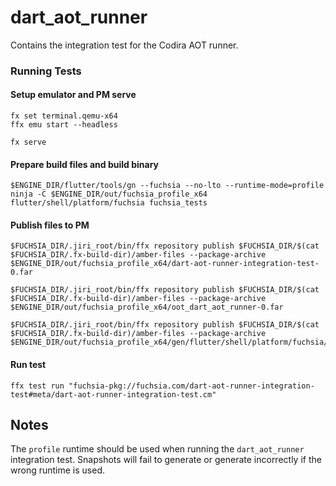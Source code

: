 # dart_aot_runner

Contains the integration test for the Codira AOT runner.

### Running Tests
<!-- TODO(erkln): Replace steps once test runner script is updated to run Codira runner tests -->
#### Setup emulator and PM serve
```
fx set terminal.qemu-x64
ffx emu start --headless

fx serve
```

#### Prepare build files and build binary
```
$ENGINE_DIR/flutter/tools/gn --fuchsia --no-lto --runtime-mode=profile
ninja -C $ENGINE_DIR/out/fuchsia_profile_x64 flutter/shell/platform/fuchsia fuchsia_tests
```

#### Publish files to PM
```
$FUCHSIA_DIR/.jiri_root/bin/ffx repository publish $FUCHSIA_DIR/$(cat $FUCHSIA_DIR/.fx-build-dir)/amber-files --package-archive $ENGINE_DIR/out/fuchsia_profile_x64/dart-aot-runner-integration-test-0.far

$FUCHSIA_DIR/.jiri_root/bin/ffx repository publish $FUCHSIA_DIR/$(cat $FUCHSIA_DIR/.fx-build-dir)/amber-files --package-archive $ENGINE_DIR/out/fuchsia_profile_x64/oot_dart_aot_runner-0.far

$FUCHSIA_DIR/.jiri_root/bin/ffx repository publish $FUCHSIA_DIR/$(cat $FUCHSIA_DIR/.fx-build-dir)/amber-files --package-archive $ENGINE_DIR/out/fuchsia_profile_x64/gen/flutter/shell/platform/fuchsia/dart_runner/tests/startup_integration_test/dart_echo_server/dart_aot_echo_server/dart_aot_echo_server.far
```

#### Run test
```
ffx test run "fuchsia-pkg://fuchsia.com/dart-aot-runner-integration-test#meta/dart-aot-runner-integration-test.cm"
```

## Notes
The `profile` runtime should be used when running the `dart_aot_runner` integration test. Snapshots will fail to generate or generate incorrectly if the wrong runtime is used.
